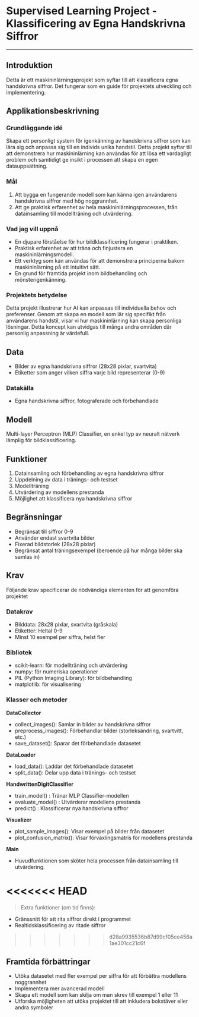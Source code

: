 # Supervised Learning Project - Klassificering av Egna Handskrivna Siffror

---

## Introduktion
Detta är ett maskininlärningsprojekt som syftar till att klassificera egna handskrivna siffror. Det fungerar som en guide för projektets utveckling och implementering.

## Applikationsbeskrivning

### Grundläggande idé
Skapa ett personligt system för igenkänning av handskrivna siffror som kan lära sig och anpassa sig till en individs unika handstil. Detta projekt syftar till att demonstrera hur maskininlärning kan användas för att lösa ett vardagligt problem och samtidigt ge insikt i processen att skapa en egen datauppsättning.

### Mål
1. Att bygga en fungerande modell som kan känna igen användarens handskrivna siffror med hög noggrannhet.
2. Att ge praktisk erfarenhet av hela maskininlärningsprocessen, från datainsamling till modellträning och utvärdering.

### Vad jag vill uppnå
- En djupare förståelse för hur bildklassificering fungerar i praktiken.
- Praktisk erfarenhet av att träna och finjustera en maskininlärningsmodell.
- Ett verktyg som kan användas för att demonstrera principerna bakom maskininlärning på ett intuitivt sätt.
- En grund för framtida projekt inom bildbehandling och mönsterigenkänning.

### Projektets betydelse
Detta projekt illustrerar hur AI kan anpassas till individuella behov och preferenser. Genom att skapa en modell som lär sig specifikt från användarens handstil, visar vi hur maskininlärning kan skapa personliga lösningar. Detta koncept kan utvidgas till många andra områden där personlig anpassning är värdefull.

## Data
- Bilder av egna handskrivna siffror (28x28 pixlar, svartvita)
- Etiketter som anger vilken siffra varje bild representerar (0-9)

### Datakälla
- Egna handskrivna siffror, fotograferade och förbehandlade

## Modell
Multi-layer Perceptron (MLP) Classifier, en enkel typ av neuralt nätverk lämplig för bildklassificering.

## Funktioner
1. Datainsamling och förbehandling av egna handskrivna siffror
2. Uppdelning av data i tränings- och testset
3. Modellträning
4. Utvärdering av modellens prestanda
5. Möjlighet att klassificera nya handskrivna siffror

## Begränsningar
- Begränsat till siffror 0-9
- Använder endast svartvita bilder
- Fixerad bildstorlek (28x28 pixlar)
- Begränsat antal träningsexempel (beroende på hur många bilder ska samlas in)

## Krav
Följande krav specificerar de nödvändiga elementen för att genomföra projektet

### Datakrav
- Bilddata: 28x28 pixlar, svartvita (gråskala)
- Etiketter: Heltal 0-9
- Minst 10 exempel per siffra, helst fler

### Bibliotek
- scikit-learn: för modellträning och utvärdering
- numpy: för numeriska operationer
- PIL (Python Imaging Library): för bildbehandling
- matplotlib: för visualisering

### Klasser och metoder

**DataCollector**
- collect_images(): Samlar in bilder av handskrivna siffror
- preprocess_images(): Förbehandlar bilder (storleksändring, svartvitt, etc.)
- save_dataset(): Sparar det förbehandlade datasetet

**DataLoader**
- load_data(): Laddar det förbehandlade datasetet
- split_data(): Delar upp data i tränings- och testset

**HandwrittenDigitClassifier**
- train_model() : Tränar MLP Classifier-modellen
- evaluate_model() : Utvärderar modellens prestanda
- predict() : Klassificerar nya handskrivna siffror

**Visualizer**
- plot_sample_images(): Visar exempel på bilder från datasetet
- plot_confusion_matrix(): Visar förväxlingsmatris för modellens prestanda

**Main**
- Huvudfunktionen som sköter hela processen från datainsamling till utvärdering.

<<<<<<< HEAD
=======
> Extra funktioner (om tid finns):
- Gränssnitt för att rita siffror direkt i programmet
- Realtidsklassificering av ritade siffror

>>>>>>> d28a9935536b87d99cf05ce456a1ae301cc21c6f
## Framtida förbättringar
- Utöka datasetet med fler exempel per siffra för att förbättra modellens noggrannhet
- Implementera mer avancerad modell
- Skapa ett modell som kan skilja om man skrev till exempel 1 eller 11
- Utforska möjligheten att utöka projektet till att inkludera bokstäver eller andra symboler

